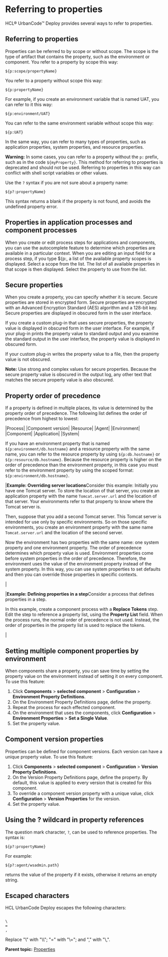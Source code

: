 # Referring to properties

HCL® UrbanCode™ Deploy provides several ways to refer to properties.

## Referring to properties

Properties can be referred to by scope or without scope. The scope is the type of artifact that contains the property, such as the environment or component. You refer to a property by scope this way:

```
${p:scope/propertyName}
```

You refer to a property without scope this way:

```
${p:propertyName}
```

For example, if you create an environment variable that is named UAT, you can refer to it this way:

```
${p:environment/UAT}
```

You can refer to the same environment variable without scope this way:

```
${p:UAT}
```

In the same way, you can refer to many types of properties, such as application properties, system properties, and resource properties.

**Warning:** In some cases, you can refer to a property without the `p:` prefix, such as in the code `${myProperty}`. This method for referring to properties is deprecated and should not be used. Referring to properties in this way can conflict with shell script variables or other values.

Use the `?` syntax if you are not sure about a property name:

```
${p?:propertyName}
```

This syntax returns a blank if the property is not found, and avoids the undefined property error.

## Properties in application processes and component processes

When you create or edit process steps for applications and components, you can use the autocomplete feature to determine which properties are available in a particular context. When you are editing an input field for a process step, if you type $\{p:, a list of the available property scopes is displayed. Select a scope from the list. The list of all available properties in that scope is then displayed. Select the property to use from the list.

## Secure properties

When you create a property, you can specify whether it is secure. Secure properties are stored in encrypted form. Secure properties are encrypted with an Advanced Encryption Standard \(AES\) algorithm and a 128-bit key. Secure properties are displayed in obscured form in the user interface.

If you create a custom plug-in that uses secure properties, the property value is displayed in obscured form in the user interface. For example, if your plug-in prints the property value to standard output and you examine the standard output in the user interface, the property value is displayed in obscured form.

If your custom plug-in writes the property value to a file, then the property value is not obscured.

**Note:** Use strong and complex values for secure properties. Because the secure property value is obscured in the output log, any other text that matches the secure property value is also obscured.

## Property order of precedence

If a property is defined in multiple places, its value is determined by the property order of precedence. The following list defines the order of precedence from highest to lowest:

|Process|
|Component version|
|Resource|
|Agent|
|Environment|
|Component|
|Application|
|System|

If you have an environment property that is named `${p:environment/db.hostname}` and a resource property with the same name, you can refer to the resource property by using `${p:db.hostname}` or `${p:resource/db.hostname}`. Because the resource property is higher on the order of precedence than the environment property, in this case you must refer to the environment property by using the scoped format: `${p:environment/db.hostname}`.

|**Example: Overriding server locations**Consider this example: Initially you have one Tomcat server. To store the location of that server, you create an application property with the name `Tomcat.server.url` and the location of that server. Your environments refer to that property to know where the Tomcat server is.

Then, suppose that you add a second Tomcat server. This Tomcat server is intended for use only by specific environments. So on those specific environments, you create an environment property with the same name `Tomcat.server.url` and the location of the second server.

Now the environment has two properties with the same name: one system property and one environment property. The order of precedence determines which property value is used. Environment properties come before system properties in the order of precedence. Therefore, the environment uses the value of the environment property instead of the system property. In this way, you can use system properties to set defaults and then you can override those properties in specific contexts.

|

|**Example: Defining properties in a step**Consider a process that defines properties in a step.

In this example, create a component process with a **Replace Tokens** step. Edit the step to reference a property list, using the **Property List** field. When the process runs, the normal order of precedence is not used. Instead, the order of properties in the property list is used to replace the tokens.

|

## Setting multiple component properties by environment

When components share a property, you can save time by setting the property value on the environment instead of setting it on every component. To use this feature:

1.  Click **Components** \> **selected component** \> **Configuration** \> **Environment Property Definitions**.
2.  On the Environment Property Definitions page, define the property.
3.  Repeat the process for each effected component.
4.  On the environment that uses the components, click **Configuration** \> **Environment Properties** \> **Set a Single Value**.
5.  Set the property value.

## Component version properties

Properties can be defined for component versions. Each version can have a unique property value. To use this feature:

1.  Click **Components** \> **selected component** \> **Configuration** \> **Version Property Definitions**.
2.  On the Version Property Definitions page, define the property. By default, this value is applied to every version that is created for this component.
3.  To override a component version property with a unique value, click **Configuration** \> **Version Properties** for the version.
4.  Set the property value.

## Using the ? wildcard in property references

The question mark character, `?`, can be used to reference properties. The syntax is:

```
${p?:propertyName}
```

For example:

```
${p?:agent/wsadmin.path}
```

returns the value of the property if it exists, otherwise it returns an empty string.

## Escaped characters

HCL UrbanCode Deploy escapes the following characters:

```

\
=
,
```

Replace "\\" with "\\\\"; "=" with "\\="; and "," with "\\,".

**Parent topic:** [Properties](../topics/ud_properties_overview.md)

